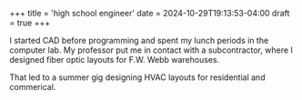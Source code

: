 +++
title = 'high school engineer'
date = 2024-10-29T19:13:53-04:00
draft = true
+++

I started CAD before programming and spent my lunch periods in the computer lab. My professor put me in contact with a subcontractor, where I designed fiber optic layouts for F.W. Webb warehouses. 

That led to a summer gig designing HVAC layouts for residential and commerical. 
